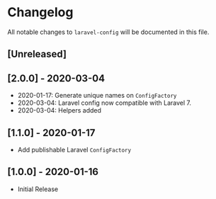 # Changelog
All notable changes to `laravel-config` will be documented in this file.

## [Unreleased]

## [2.0.0] - 2020-03-04

- 2020-01-17: Generate unique names on `ConfigFactory`
- 2020-03-04: Laravel config now compatible with Laravel 7.
- 2020-03-04: Helpers added

## [1.1.0] - 2020-01-17

- Add publishable Laravel `ConfigFactory` 

## [1.0.0] - 2020-01-16

- Initial Release
